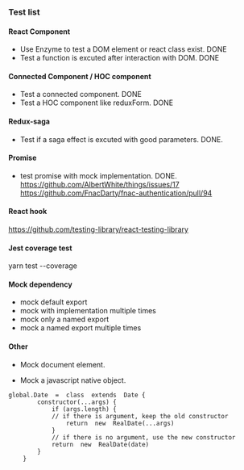 ### Test list

#### React Component

- Use Enzyme to test a DOM element or react class exist. DONE
- Test a function is excuted after interaction with DOM. DONE

#### Connected Component / HOC component

- Test a connected component. DONE
- Test a HOC component like reduxForm. DONE

#### Redux-saga

- Test if a saga effect is excuted with good parameters. DONE.

#### Promise

- test promise with mock implementation. DONE.
  https://github.com/AlbertWhite/things/issues/17
  https://github.com/FnacDarty/fnac-authentication/pull/94

#### React hook

https://github.com/testing-library/react-testing-library

#### Jest coverage test

yarn test --coverage

#### Mock dependency

- mock default export
- mock with implementation multiple times
- mock only a named export
- mock a named export multiple times

#### Other

- Mock document element.

- Mock a javascript native object.

```
global.Date  =  class  extends  Date {
		constructor(...args) {
			if (args.length) {
			// if there is argument, keep the old constructor
				return  new  RealDate(...args)
			}
			// if there is no argument, use the new constructor
			return  new  RealDate(date)
		}
	}
```

